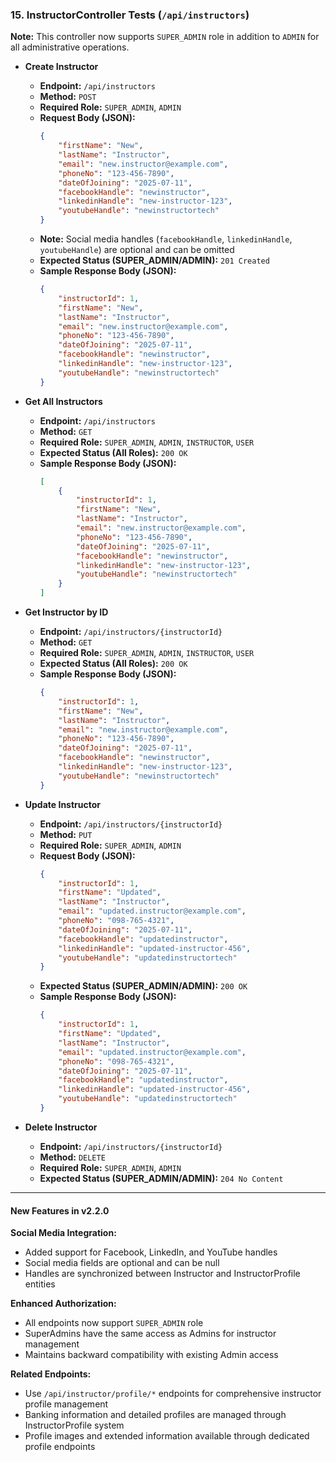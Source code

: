### 15. InstructorController Tests (`/api/instructors`)

**Note:** This controller now supports `SUPER_ADMIN` role in addition to `ADMIN` for all administrative operations.

*   **Create Instructor**
    *   **Endpoint:** `/api/instructors`
    *   **Method:** `POST`
    *   **Required Role:** `SUPER_ADMIN`, `ADMIN`
    *   **Request Body (JSON):**
        ```json
        {
            "firstName": "New",
            "lastName": "Instructor",
            "email": "new.instructor@example.com",
            "phoneNo": "123-456-7890",
            "dateOfJoining": "2025-07-11",
            "facebookHandle": "newinstructor",
            "linkedinHandle": "new-instructor-123",
            "youtubeHandle": "newinstructortech"
        }
        ```
    *   **Note:** Social media handles (`facebookHandle`, `linkedinHandle`, `youtubeHandle`) are optional and can be omitted
    *   **Expected Status (SUPER_ADMIN/ADMIN):** `201 Created`
    *   **Sample Response Body (JSON):**
        ```json
        {
            "instructorId": 1,
            "firstName": "New",
            "lastName": "Instructor",
            "email": "new.instructor@example.com",
            "phoneNo": "123-456-7890",
            "dateOfJoining": "2025-07-11",
            "facebookHandle": "newinstructor",
            "linkedinHandle": "new-instructor-123",
            "youtubeHandle": "newinstructortech"
        }
        ```

*   **Get All Instructors**
    *   **Endpoint:** `/api/instructors`
    *   **Method:** `GET`
    *   **Required Role:** `SUPER_ADMIN`, `ADMIN`, `INSTRUCTOR`, `USER`
    *   **Expected Status (All Roles):** `200 OK`
    *   **Sample Response Body (JSON):**
        ```json
        [
            {
                "instructorId": 1,
                "firstName": "New",
                "lastName": "Instructor",
                "email": "new.instructor@example.com",
                "phoneNo": "123-456-7890",
                "dateOfJoining": "2025-07-11",
                "facebookHandle": "newinstructor",
                "linkedinHandle": "new-instructor-123",
                "youtubeHandle": "newinstructortech"
            }
        ]
        ```

*   **Get Instructor by ID**
    *   **Endpoint:** `/api/instructors/{instructorId}`
    *   **Method:** `GET`
    *   **Required Role:** `SUPER_ADMIN`, `ADMIN`, `INSTRUCTOR`, `USER`
    *   **Expected Status (All Roles):** `200 OK`
    *   **Sample Response Body (JSON):**
        ```json
        {
            "instructorId": 1,
            "firstName": "New",
            "lastName": "Instructor",
            "email": "new.instructor@example.com",
            "phoneNo": "123-456-7890",
            "dateOfJoining": "2025-07-11",
            "facebookHandle": "newinstructor",
            "linkedinHandle": "new-instructor-123",
            "youtubeHandle": "newinstructortech"
        }
        ```

*   **Update Instructor**
    *   **Endpoint:** `/api/instructors/{instructorId}`
    *   **Method:** `PUT`
    *   **Required Role:** `SUPER_ADMIN`, `ADMIN`
    *   **Request Body (JSON):**
        ```json
        {
            "instructorId": 1,
            "firstName": "Updated",
            "lastName": "Instructor",
            "email": "updated.instructor@example.com",
            "phoneNo": "098-765-4321",
            "dateOfJoining": "2025-07-11",
            "facebookHandle": "updatedinstructor",
            "linkedinHandle": "updated-instructor-456",
            "youtubeHandle": "updatedinstructortech"
        }
        ```
    *   **Expected Status (SUPER_ADMIN/ADMIN):** `200 OK`
    *   **Sample Response Body (JSON):**
        ```json
        {
            "instructorId": 1,
            "firstName": "Updated",
            "lastName": "Instructor",
            "email": "updated.instructor@example.com",
            "phoneNo": "098-765-4321",
            "dateOfJoining": "2025-07-11",
            "facebookHandle": "updatedinstructor",
            "linkedinHandle": "updated-instructor-456",
            "youtubeHandle": "updatedinstructortech"
        }
        ```

*   **Delete Instructor**
    *   **Endpoint:** `/api/instructors/{instructorId}`
    *   **Method:** `DELETE`
    *   **Required Role:** `SUPER_ADMIN`, `ADMIN`
    *   **Expected Status (SUPER_ADMIN/ADMIN):** `204 No Content`

---

#### New Features in v2.2.0

**Social Media Integration:**
- Added support for Facebook, LinkedIn, and YouTube handles
- Social media fields are optional and can be null
- Handles are synchronized between Instructor and InstructorProfile entities

**Enhanced Authorization:**
- All endpoints now support `SUPER_ADMIN` role
- SuperAdmins have the same access as Admins for instructor management
- Maintains backward compatibility with existing Admin access

**Related Endpoints:**
- Use `/api/instructor/profile/*` endpoints for comprehensive instructor profile management
- Banking information and detailed profiles are managed through InstructorProfile system
- Profile images and extended information available through dedicated profile endpoints
